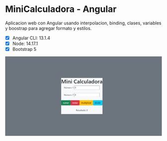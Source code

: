 # MiniCalculadora - Angular

Aplicacion web con Angular usando interpolacion, binding, clases, variables y boostrap para agregar formato y estilos.

- [x] Angular CLI: 13.1.4
- [x] Node: 14.17.1
- [x] Bootstrap 5  

![Vista previa](/src/assets/minicalculadora.jpg)
